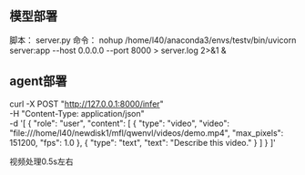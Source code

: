 
## 模型部署 

脚本： server.py
命令： nohup /home/l40/anaconda3/envs/testv/bin/uvicorn server:app --host 0.0.0.0 --port 8000 > server.log 2>&1 &


## agent部署 
curl -X POST "http://127.0.0.1:8000/infer" \
-H "Content-Type: application/json" \
-d '[
  {
    "role": "user",
    "content": [
      {
        "type": "video",
        "video": "file:///home/l40/newdisk1/mfl/qwenvl/videos/demo.mp4",
        "max_pixels": 151200,
        "fps": 1.0
      },
      {
        "type": "text",
        "text": "Describe this video."
      }
    ]
  }
]'







视频处理0.5s左右

